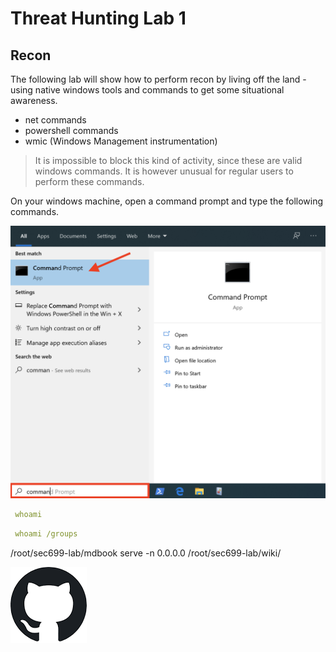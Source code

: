 Threat Hunting Lab 1
====
Recon
------
The following lab will show how to perform recon by living off the land - using native windows tools and commands to get some situational awareness.

- net commands
- powershell commands
- wmic (Windows Management instrumentation)

> It is impossible to block this kind of activity, since these are valid windows commands. It is however unusual for regular users to perform these commands. 

On your windows machine, open a command prompt and type the following commands.

![Screenshot command](./assets/01-command.png)

```yml
 whoami
```

```yml
 whoami /groups
```

 /root/sec699-lab/mdbook serve -n 0.0.0.0 /root/sec699-lab/wiki/

![Screenshot Github](./assets/01-github.png)



